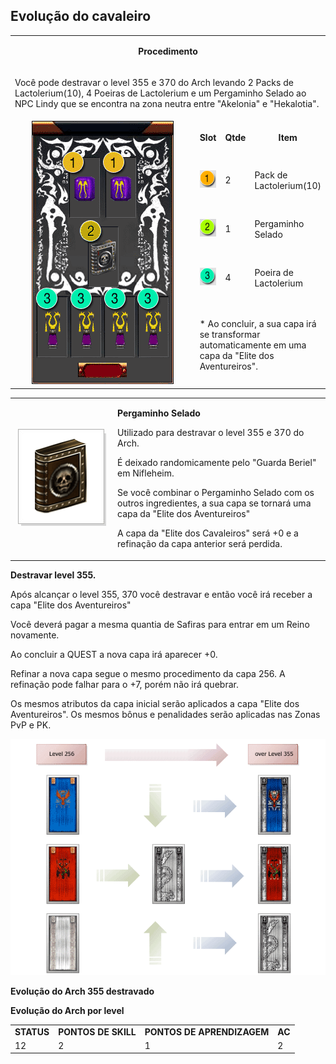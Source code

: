 ## Evolução do cavaleiro

<html>
  <head>
    <meta charset="utf-8" />
    <meta name="viewport" content="width=device-width" />
  </head>
  <body>
<table align="center" border="0" cellpadding="0" cellspacing="0">
	<tr>
		<td colspan="4" align="center"><p><strong>Procedimento</strong></p></td>
	</tr>
	<tr>
		<td colspan="4"><p>Você pode destravar o level 355 e 370 do Arch levando 2 Packs de Lactolerium(10), 4 Poeiras de Lactolerium e um Pergaminho Selado ao NPC Lindy que se encontra na zona neutra entre "Akelonia" e "Hekalotia".</p></td>
	</tr>
	<tr align="center">									
		<td rowspan="5" width="300px"><img src="./Quests-Especiais-files/Evolução-do-Cavaleiro-files/wyd_img_evolucao-do-cavaleiro-1.gif"></td>
		<td><p><strong>Slot</strong></p></td>
		<td><p><strong>Qtde</strong></p></td>
		<td><p><strong>Item</strong></p></td>
	</tr>
	<tr>									
		<td><img src="./Quests-Especiais-files/Evolução-do-Cavaleiro-files/wyd_img_evolucao-do-cavaleiro-2.gif"></td>
		<td><p>2</p></td>
		<td><p>Pack de Lactolerium(10)</p></td>
	</tr>
	<tr>
		<td><img src="./Quests-Especiais-files/Evolução-do-Cavaleiro-files/wyd_img_evolucao-do-cavaleiro-3.gif"></td>
		<td><p>1</p></td>
		<td><p>Pergaminho Selado</p></td>
	</tr>
	<tr>									
		<td><img src="./Quests-Especiais-files/Evolução-do-Cavaleiro-files/wyd_img_evolucao-do-cavaleiro-4.gif"></td>
		<td><p>4</p></td>
		<td><p>Poeira de Lactolerium</p></td>
	</tr>
	<tr>	
		<td colspan="4"><p>* Ao concluir, a sua capa irá se transformar automaticamente em uma capa da "Elite dos Aventureiros".</p></td>
	</tr>
</table>
<table align="center" border="0" cellpadding="2" cellspacing="2	"> 
	<tr>
		<td align="center" width="150px"><img src="./Quests-Especiais-files/Evolução-do-Cavaleiro-files/wyd_img_evolucao-do-cavaleiro-5.gif"/></td>
		<td><p><strong>Pergaminho Selado</strong></p>
			<p>Utilizado para destravar o level 355 e 370 do Arch.</p>
			<p>É deixado randomicamente pelo "Guarda Beriel" em Nifleheim.</p>
			<p>Se você combinar o Pergaminho Selado com os outros ingredientes, a sua capa se tornará uma capa da "Elite dos Aventureiros"</p>
			<p>A capa da "Elite dos Cavaleiros" será +0 e a refinação da capa anterior será perdida.</p></td>
	</tr>
</table>
<p><strong>Destravar level 355.</strong></p>
<p>Após alcançar o level 355, 370 você destravar e então você irá receber a capa "Elite dos Aventureiros"</p>
<p>Você deverá pagar a mesma quantia de Safiras para entrar em um Reino novamente.</p>
<p>Ao concluir a QUEST a nova capa irá aparecer +0.</p>
<p>Refinar a nova capa segue o mesmo procedimento da capa 256. A refinação pode falhar para o +7, porém não irá quebrar.</p>
<p>Os mesmos atributos da capa inicial serão aplicados a capa "Elite dos Aventureiros". Os mesmos bônus e penalidades serão aplicadas nas Zonas PvP e PK.</p>
<p align="center"><img src="./Quests-Especiais-files/Evolução-do-Cavaleiro-files/wyd_img_evolucao-do-cavaleiro-6.gif"/></p>
<p><strong>Evolução do Arch 355 destravado</strong></p>
<p><strong>Evolução do Arch por level</strong></p>
<table>
	<tr>
		<td><strong>STATUS</strong></td>
		<td><strong>PONTOS DE SKILL</strong></td>
		<td><strong>PONTOS DE APRENDIZAGEM</strong></td>
		<td><strong>AC</strong></td>
	</tr>
	<tr>
		<td>12</td>
		<td>2</td>
		<td>1</td>
		<td>2</td>
	</tr>
</table>
</body>
</html>